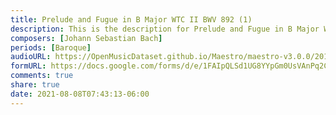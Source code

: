 ```yaml
---
title: Prelude and Fugue in B Major WTC II BWV 892 (1)
description: This is the description for Prelude and Fugue in B Major WTC II BWV 892 by Johann Sebastian Bach
composers: [Johann Sebastian Bach]
periods: [Baroque]
audioURL: https://OpenMusicDataset.github.io/Maestro/maestro-v3.0.0/2011/MIDI-Unprocessed_09_R1_2011_MID--AUDIO_R1-D3_12_Track12_wav.midi
formURL: https://docs.google.com/forms/d/e/1FAIpQLSd1UG8YYpGm0UsVAnPq2CTmWEpq_NGAZPLSyGS0hT9d3EjRpA/viewform
comments: true
share: true
date: 2021-08-08T07:43:13-06:00
---
```


